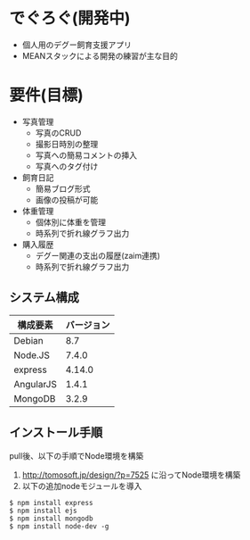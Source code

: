 # でぐろぐ(開発中)

* 個人用のデグー飼育支援アプリ
* MEANスタックによる開発の練習が主な目的

# 要件(目標)

* 写真管理
  * 写真のCRUD
  * 撮影日時別の整理
  * 写真への簡易コメントの挿入
  * 写真へのタグ付け
* 飼育日記
  * 簡易ブログ形式
  * 画像の投稿が可能
* 体重管理
  * 個体別に体重を管理
  * 時系列で折れ線グラフ出力
* 購入履歴
  * デグー関連の支出の履歴(zaim連携)
  * 時系列で折れ線グラフ出力

## システム構成

|構成要素|バージョン|
|--------|----------|
|Debian|8.7|
|Node.JS|7.4.0|
|express|4.14.0|
|AngularJS|1.4.1|
|MongoDB|3.2.9|

## インストール手順

pull後、以下の手順でNode環境を構築

1. http://tomosoft.jp/design/?p=7525 に沿ってNode環境を構築
2. 以下の追加nodeモジュールを導入

```lang=bash
$ npm install express
$ npm install ejs
$ npm install mongodb
$ npm install node-dev -g
```

